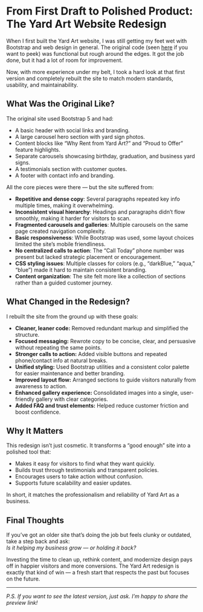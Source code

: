 # From First Draft to Polished Product: The Yard Art Website Redesign

When I first built the Yard Art website, I was still getting my feet wet with Bootstrap and web design in general. The original code (seen [here](https://www.ayardart.com) if you want to peek) was functional but rough around the edges. It got the job done, but it had a lot of room for improvement.

Now, with more experience under my belt, I took a hard look at that first version and completely rebuilt the site to match modern standards, usability, and maintainability.

## What Was the Original Like?

The original site used Bootstrap 5 and had:

- A basic header with social links and branding.
- A large carousel hero section with yard sign photos.
- Content blocks like “Why Rent from Yard Art?” and “Proud to Offer” feature highlights.
- Separate carousels showcasing birthday, graduation, and business yard signs.
- A testimonials section with customer quotes.
- A footer with contact info and branding.

All the core pieces were there — but the site suffered from:

- **Repetitive and dense copy**: Several paragraphs repeated key info multiple times, making it overwhelming.
- **Inconsistent visual hierarchy**: Headings and paragraphs didn’t flow smoothly, making it harder for visitors to scan.
- **Fragmented carousels and galleries**: Multiple carousels on the same page created navigation complexity.
- **Basic responsiveness**: While Bootstrap was used, some layout choices limited the site’s mobile friendliness.
- **No centralized calls to action**: The “Call Today” phone number was present but lacked strategic placement or encouragement.
- **CSS styling issues**: Multiple classes for colors (e.g., “darkBlue,” “aqua,” “blue”) made it hard to maintain consistent branding.
- **Content organization**: The site felt more like a collection of sections rather than a guided customer journey.

## What Changed in the Redesign?

I rebuilt the site from the ground up with these goals:

- **Cleaner, leaner code:** Removed redundant markup and simplified the structure.
- **Focused messaging:** Rewrote copy to be concise, clear, and persuasive without repeating the same points.
- **Stronger calls to action:** Added visible buttons and repeated phone/contact info at natural breaks.
- **Unified styling:** Used Bootstrap utilities and a consistent color palette for easier maintenance and better branding.
- **Improved layout flow:** Arranged sections to guide visitors naturally from awareness to action.
- **Enhanced gallery experience:** Consolidated images into a single, user-friendly gallery with clear categories.
- **Added FAQ and trust elements:** Helped reduce customer friction and boost confidence.

## Why It Matters

This redesign isn’t just cosmetic. It transforms a “good enough” site into a polished tool that:

- Makes it easy for visitors to find what they want quickly.
- Builds trust through testimonials and transparent policies.
- Encourages users to take action without confusion.
- Supports future scalability and easier updates.

In short, it matches the professionalism and reliability of Yard Art as a business.

## Final Thoughts

If you’ve got an older site that’s doing the job but feels clunky or outdated, take a step back and ask:  
_Is it helping my business grow — or holding it back?_

Investing the time to clean up, rethink content, and modernize design pays off in happier visitors and more conversions. The Yard Art redesign is exactly that kind of win — a fresh start that respects the past but focuses on the future.

---

_P.S. If you want to see the latest version, just ask. I’m happy to share the preview link!_
